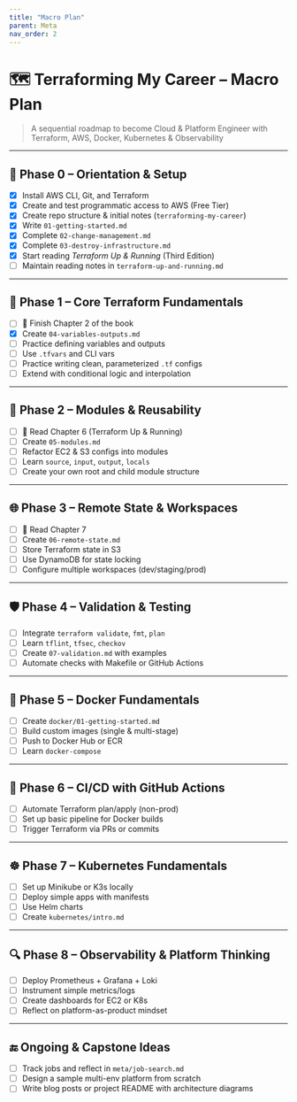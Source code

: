 ```yaml
---
title: "Macro Plan"
parent: Meta
nav_order: 2
---
```


# 🗺️ Terraforming My Career – Macro Plan

> A sequential roadmap to become Cloud & Platform Engineer with Terraform, AWS, Docker, Kubernetes & Observability

---

## 🌱 Phase 0 – Orientation & Setup

- [x] Install AWS CLI, Git, and Terraform
- [x] Create and test programmatic access to AWS (Free Tier)
- [x] Create repo structure & initial notes (`terraforming-my-career`)
- [x] Write `01-getting-started.md`
- [x] Complete `02-change-management.md`
- [x] Complete `03-destroy-infrastructure.md`
- [x] Start reading *Terraform Up & Running* (Third Edition)
- [ ] Maintain reading notes in `terraform-up-and-running.md`

---

## 🧱 Phase 1 – Core Terraform Fundamentals

- [ ] 📘 Finish Chapter 2 of the book
- [x] Create `04-variables-outputs.md`
- [ ] Practice defining variables and outputs
- [ ] Use `.tfvars` and CLI vars
- [ ] Practice writing clean, parameterized `.tf` configs
- [ ] Extend with conditional logic and interpolation

---

## 🧰 Phase 2 – Modules & Reusability

- [ ] 📘 Read Chapter 6 (Terraform Up & Running)
- [ ] Create `05-modules.md`
- [ ] Refactor EC2 & S3 configs into modules
- [ ] Learn `source`, `input`, `output`, `locals`
- [ ] Create your own root and child module structure

---

## 🌐 Phase 3 – Remote State & Workspaces

- [ ] 📘 Read Chapter 7
- [ ] Create `06-remote-state.md`
- [ ] Store Terraform state in S3
- [ ] Use DynamoDB for state locking
- [ ] Configure multiple workspaces (dev/staging/prod)

---

## 🛡️ Phase 4 – Validation & Testing

- [ ] Integrate `terraform validate`, `fmt`, `plan`
- [ ] Learn `tflint`, `tfsec`, `checkov`
- [ ] Create `07-validation.md` with examples
- [ ] Automate checks with Makefile or GitHub Actions

---

## 🐳 Phase 5 – Docker Fundamentals

- [ ] Create `docker/01-getting-started.md`
- [ ] Build custom images (single & multi-stage)
- [ ] Push to Docker Hub or ECR
- [ ] Learn `docker-compose`

---

## 🔄 Phase 6 – CI/CD with GitHub Actions

- [ ] Automate Terraform plan/apply (non-prod)
- [ ] Set up basic pipeline for Docker builds
- [ ] Trigger Terraform via PRs or commits

---

## ☸️ Phase 7 – Kubernetes Fundamentals

- [ ] Set up Minikube or K3s locally
- [ ] Deploy simple apps with manifests
- [ ] Use Helm charts
- [ ] Create `kubernetes/intro.md`

---

## 🔍 Phase 8 – Observability & Platform Thinking

- [ ] Deploy Prometheus + Grafana + Loki
- [ ] Instrument simple metrics/logs
- [ ] Create dashboards for EC2 or K8s
- [ ] Reflect on platform-as-product mindset

---

## 🔚 Ongoing & Capstone Ideas

- [ ] Track jobs and reflect in `meta/job-search.md`
- [ ] Design a sample multi-env platform from scratch
- [ ] Write blog posts or project README with architecture diagrams
